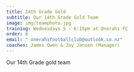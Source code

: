 ```yaml
---
title: 14th Grade Gold
subtitle: Our 14th Grade Gold Team
image: img/teamphoto.jpg
training: Wednesdays 5 - 6:15pm at Onerahi FC
order: 6
email: " onerahifootballclub@outlook.co.nz"
coaches: James Owen & Joy Jansen (Manager)
---
```

Our 14th Grade gold team